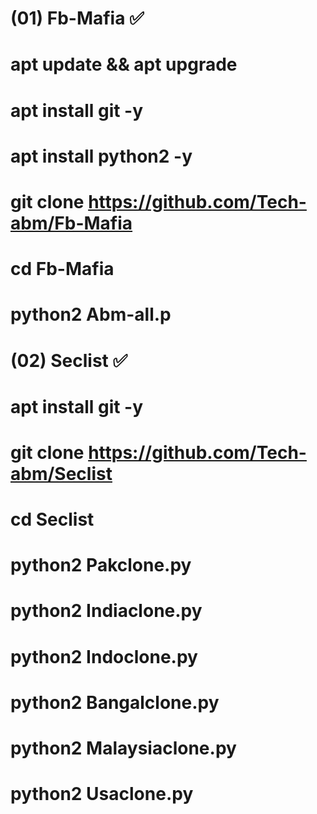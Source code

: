 

# (01) Fb-Mafia ✅

# apt update && apt upgrade 

# apt install git -y

# apt install python2 -y

# git clone https://github.com/Tech-abm/Fb-Mafia

# cd Fb-Mafia

# python2 Abm-all.p

# (02) Seclist ✅

# apt install git -y

# git clone https://github.com/Tech-abm/Seclist

# cd Seclist

# python2 Pakclone.py

# python2 Indiaclone.py

# python2 Indoclone.py

# python2 Bangalclone.py

# python2 Malaysiaclone.py

# python2 Usaclone.py

